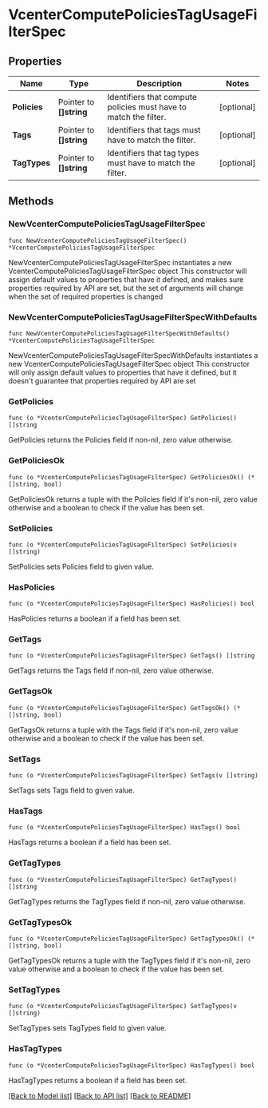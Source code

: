 # VcenterComputePoliciesTagUsageFilterSpec

## Properties

Name | Type | Description | Notes
------------ | ------------- | ------------- | -------------
**Policies** | Pointer to **[]string** | Identifiers that compute policies must have to match the filter. | [optional] 
**Tags** | Pointer to **[]string** | Identifiers that tags must have to match the filter. | [optional] 
**TagTypes** | Pointer to **[]string** | Identifiers that tag types must have to match the filter. | [optional] 

## Methods

### NewVcenterComputePoliciesTagUsageFilterSpec

`func NewVcenterComputePoliciesTagUsageFilterSpec() *VcenterComputePoliciesTagUsageFilterSpec`

NewVcenterComputePoliciesTagUsageFilterSpec instantiates a new VcenterComputePoliciesTagUsageFilterSpec object
This constructor will assign default values to properties that have it defined,
and makes sure properties required by API are set, but the set of arguments
will change when the set of required properties is changed

### NewVcenterComputePoliciesTagUsageFilterSpecWithDefaults

`func NewVcenterComputePoliciesTagUsageFilterSpecWithDefaults() *VcenterComputePoliciesTagUsageFilterSpec`

NewVcenterComputePoliciesTagUsageFilterSpecWithDefaults instantiates a new VcenterComputePoliciesTagUsageFilterSpec object
This constructor will only assign default values to properties that have it defined,
but it doesn't guarantee that properties required by API are set

### GetPolicies

`func (o *VcenterComputePoliciesTagUsageFilterSpec) GetPolicies() []string`

GetPolicies returns the Policies field if non-nil, zero value otherwise.

### GetPoliciesOk

`func (o *VcenterComputePoliciesTagUsageFilterSpec) GetPoliciesOk() (*[]string, bool)`

GetPoliciesOk returns a tuple with the Policies field if it's non-nil, zero value otherwise
and a boolean to check if the value has been set.

### SetPolicies

`func (o *VcenterComputePoliciesTagUsageFilterSpec) SetPolicies(v []string)`

SetPolicies sets Policies field to given value.

### HasPolicies

`func (o *VcenterComputePoliciesTagUsageFilterSpec) HasPolicies() bool`

HasPolicies returns a boolean if a field has been set.

### GetTags

`func (o *VcenterComputePoliciesTagUsageFilterSpec) GetTags() []string`

GetTags returns the Tags field if non-nil, zero value otherwise.

### GetTagsOk

`func (o *VcenterComputePoliciesTagUsageFilterSpec) GetTagsOk() (*[]string, bool)`

GetTagsOk returns a tuple with the Tags field if it's non-nil, zero value otherwise
and a boolean to check if the value has been set.

### SetTags

`func (o *VcenterComputePoliciesTagUsageFilterSpec) SetTags(v []string)`

SetTags sets Tags field to given value.

### HasTags

`func (o *VcenterComputePoliciesTagUsageFilterSpec) HasTags() bool`

HasTags returns a boolean if a field has been set.

### GetTagTypes

`func (o *VcenterComputePoliciesTagUsageFilterSpec) GetTagTypes() []string`

GetTagTypes returns the TagTypes field if non-nil, zero value otherwise.

### GetTagTypesOk

`func (o *VcenterComputePoliciesTagUsageFilterSpec) GetTagTypesOk() (*[]string, bool)`

GetTagTypesOk returns a tuple with the TagTypes field if it's non-nil, zero value otherwise
and a boolean to check if the value has been set.

### SetTagTypes

`func (o *VcenterComputePoliciesTagUsageFilterSpec) SetTagTypes(v []string)`

SetTagTypes sets TagTypes field to given value.

### HasTagTypes

`func (o *VcenterComputePoliciesTagUsageFilterSpec) HasTagTypes() bool`

HasTagTypes returns a boolean if a field has been set.


[[Back to Model list]](../README.md#documentation-for-models) [[Back to API list]](../README.md#documentation-for-api-endpoints) [[Back to README]](../README.md)


